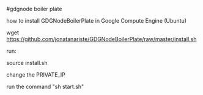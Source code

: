 #gdgnode boiler plate

how to install GDGNodeBoilerPlate in Google Compute Engine (Ubuntu)

wget https://github.com/jonatanariste/GDGNodeBoilerPlate/raw/master/install.sh

run:

source install.sh


change the PRIVATE_IP

run the command "sh start.sh"
